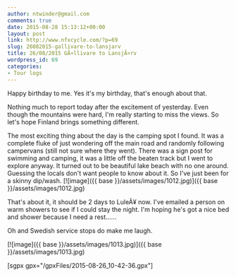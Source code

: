```yaml
---
author: ntwinder@gmail.com
comments: true
date: 2015-08-28 15:13:12+00:00
layout: post
link: http://www.nfxcycle.com/?p=69
slug: 26082015-gallivare-to-lansjarv
title: 26/08/2015 GÃ¤llivare to LansjÃ¤rv
wordpress_id: 69
categories:
- Tour logs
---
```


Happy birthday to me. Yes it's my birthday, that's enough about that.

Nothing much to report today after the excitement of yesterday. Even though the mountains were hard, I'm really starting to miss the views. So let's hope Finland brings something different.

The most exciting thing about the day is the camping spot I found. It was a complete fluke of just wondering off the main road and randomly following campervans (still not sure where they went). There was a sign post for swimming and camping, it was a little off the beaten track but I went to explore anyway. It turned out to be beautiful lake beach with no one around. Guessing the locals don't want people to know about it. So I've just been for a skinny dip/wash.
[![image]({{ base }}/assets/images/1012.jpg)]({{ base }}/assets/images/1012.jpg) 

That's about it, it should be 2 days to LuleÃ¥ now. I've emailed a person on warm showers to see if I could stay the night. I'm hoping he's got a nice bed and shower because I need a rest......

Oh and Swedish service stops do make me laugh. 

[![image]({{ base }}/assets/images/1013.jpg)]({{ base }}/assets/images/1013.jpg)

[sgpx gpx="/gpxFiles/2015-08-26_10-42-36.gpx"]

